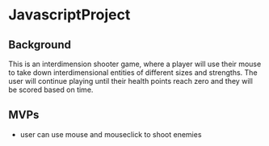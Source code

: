 # JavascriptProject

## Background 
  This is an interdimension shooter game, where a player will use their mouse to take down interdimensional entities of different sizes and strengths.  The user will continue playing until their health points reach zero and they will be scored based on time. 
  

## MVPs
  + user can use mouse and mouseclick to shoot enemies 
  

